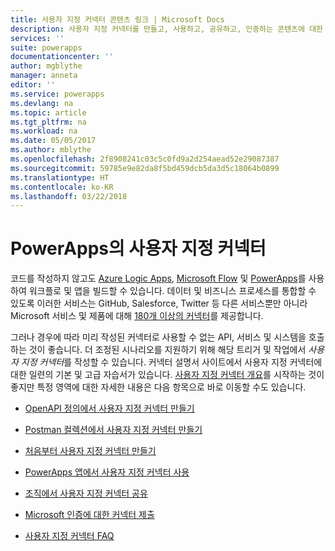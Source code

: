```yaml
---
title: 사용자 지정 커넥터 콘텐츠 링크 | Microsoft Docs
description: 사용자 지정 커넥터를 만들고, 사용하고, 공유하고, 인증하는 콘텐츠에 대한 링크입니다.
services: ''
suite: powerapps
documentationcenter: ''
author: mgblythe
manager: anneta
editor: ''
ms.service: powerapps
ms.devlang: na
ms.topic: article
ms.tgt_pltfrm: na
ms.workload: na
ms.date: 05/05/2017
ms.author: mblythe
ms.openlocfilehash: 2f8908241c03c5c0fd9a2d254aead52e29087387
ms.sourcegitcommit: 59785e9e82da8f5bd459dcb5da3d5c18064b0899
ms.translationtype: HT
ms.contentlocale: ko-KR
ms.lasthandoff: 03/22/2018
---
```

# <a name="custom-connectors-in-powerapps"></a>PowerApps의 사용자 지정 커넥터

코드를 작성하지 않고도 [Azure Logic Apps](https://azure.microsoft.com/services/logic-apps), [Microsoft Flow](https://flow.microsoft.com) 및 [PowerApps](https://powerapps.microsoft.com)를 사용하여 워크플로 및 앱을 빌드할 수 있습니다. 데이터 및 비즈니스 프로세스를 통합할 수 있도록 이러한 서비스는 GitHub, Salesforce, Twitter 등 다른 서비스뿐만 아니라 Microsoft 서비스 및 제품에 대해 [180개 이상의 커넥터](https://docs.microsoft.com/connectors/)를 제공합니다. 

그러나 경우에 따라 미리 작성된 커넥터로 사용할 수 없는 API, 서비스 및 시스템을 호출하는 것이 좋습니다. 더 조정된 시나리오를 지원하기 위해 해당 트리거 및 작업에서 *사용자 지정 커넥터*를 작성할 수 있습니다. 커넥터 설명서 사이트에서 사용자 지정 커넥터에 대한 일련의 기본 및 고급 자습서가 있습니다. [사용자 지정 커넥터 개요](https://docs.microsoft.com/connectors/custom-connectors/)를 시작하는 것이 좋지만 특정 영역에 대한 자세한 내용은 다음 항목으로 바로 이동할 수도 있습니다.

* [OpenAPI 정의에서 사용자 지정 커넥터 만들기](https://docs.microsoft.com/connectors/custom-connectors/define-openapi-definition)

* [Postman 컬렉션에서 사용자 지정 커넥터 만들기](https://docs.microsoft.com/connectors/custom-connectors/define-postman-collection)

* [처음부터 사용자 지정 커넥터 만들기](https://docs.microsoft.com/connectors/custom-connectors/define-blank)

* [PowerApps 앱에서 사용자 지정 커넥터 사용](https://docs.microsoft.com/connectors/custom-connectors/use-custom-connector-powerapps)

* [조직에서 사용자 지정 커넥터 공유](https://docs.microsoft.com/connectors/custom-connectors/share)

* [Microsoft 인증에 대한 커넥터 제출](https://docs.microsoft.com/connectors/custom-connectors/submit-certification)

* [사용자 지정 커넥터 FAQ](https://docs.microsoft.com/connectors/custom-connectors/faq)